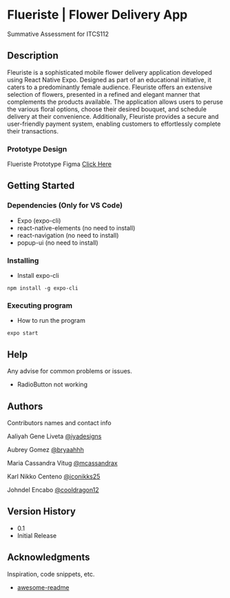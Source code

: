 # Flueriste | Flower Delivery App 
Summative Assessment for ITCS112 
## Description
Fleuriste is a sophisticated mobile flower delivery application developed using React Native Expo. Designed as part of an educational initiative, it caters to a predominantly female audience. Fleuriste offers an extensive selection of flowers, presented in a refined and elegant manner that complements the products available. The application allows users to peruse the various floral options, choose their desired bouquet, and schedule delivery at their convenience. Additionally, Fleuriste provides a secure and user-friendly payment system, enabling customers to effortlessly complete their transactions.
### Prototype Design
Flueriste Prototype Figma
[Click Here](https://www.figma.com/file/Hag8YoVqMUptSXepKEBGFt/Flower-Delivery-Application)



## Getting Started
### Dependencies (Only for VS Code)
* Expo (expo-cli)
* react-native-elements (no need to install)
* react-navigation (no need to install)
* popup-ui (no need to install)
### Installing
* Install expo-cli
```
npm install -g expo-cli
```

### Executing program
* How to run the program

```
expo start
```

## Help
Any advise for common problems or issues.
* RadioButton not working
## Authors
Contributors names and contact info

Aaliyah Gene Liveta
[@iyadesigns](https://www.instagram.com/iyadesigns)

Aubrey Gomez
[@bryaahhh](https://www.instagram.com/bryaahhh)

Maria Cassandra Vitug
[@mcassandrax](https://www.instagram.com/mcassandrax)

Karl Nikko Centeno
[@iconikks25](https://www.instagram.com/iconikks25)

Johndel Encabo
[@cooldragon12](https://github.com/cooldragon12)
## Version History
* 0.1
* Initial Release

## Acknowledgments
Inspiration, code snippets, etc.
* [awesome-readme](https://github.com/matiassingers/awesome-readme)
